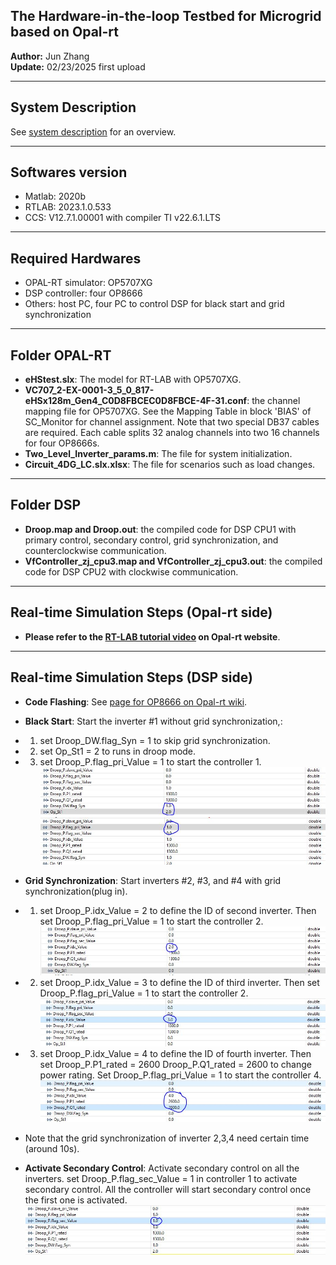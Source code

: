 ## The Hardware-in-the-loop Testbed for Microgrid based on Opal-rt
**Author:** Jun Zhang  
**Update:** 02/23/2025 first upload 

---

## System Description
See [system description](https://junzhang111.github.io/HIL_Microgrid_OPAL-RT/) for an overview.

---
## Softwares version
- Matlab: 2020b
- RTLAB: 2023.1.0.533
- CCS: V12.7.1.00001 with compiler TI v22.6.1.LTS
---

## Required Hardwares
- OPAL-RT simulator: OP5707XG
- DSP controller: four OP8666
- Others: host PC, four PC to control DSP for black start and grid synchronization
---

## Folder OPAL-RT
- **eHStest.slx**: The model for RT-LAB with OP5707XG.
- **VC707_2-EX-0001-3_5_0_817-eHSx128m_Gen4_C0D8FBCEC0D8FBCE-4F-31.conf**: the channel mapping file for OP5707XG. See the Mapping Table in block 'BIAS' of SC_Monitor for channel assignment. Note that two special DB37 cables are required. Each cable splits 32 analog channels into two 16 channels for four OP8666s.
- **Two_Level_Inverter_params.m**: The file for system initialization.
- **Circuit_4DG_LC.slx.xlsx**: The file for scenarios such as load changes.

---

## Folder DSP
- **Droop.map and Droop.out**: the compiled code for DSP CPU1 with primary control, secondary control, grid synchronization, and counterclockwise communication. 
- **VfController_zj_cpu3.map and VfController_zj_cpu3.out**: the compiled code for DSP CPU2 with clockwise communication. 
---
## Real-time Simulation Steps (Opal-rt side)
- **Please refer to the [RT-LAB tutorial video](https://www.opal-rt.com/opal_tutorial/startup-rtlab/) on Opal-rt website**. 
---
## Real-time Simulation Steps (DSP side)
- **Code Flashing**: See [page for OP8666 on Opal-rt wiki](https://opal-rt.atlassian.net/wiki/spaces/PHDGD/pages/144718233/OP8666+DSP+Controller+Board).
- **Black Start**: Start the inverter #1 without grid synchronization,:
- 1) set Droop_DW.flag_Syn = 1 to skip grid synchronization. 
- 2) set Op_St1 = 2 to  runs in droop mode.
- 3) set Droop_P.flag_pri_Value = 1 to start the controller 1.
![DSP1 Setting](./DSPSetting1.JPG)
![PrimaryControl](./PrimaryControl.JPG)
- **Grid Synchronization**: Start inverters #2, #3, and #4 with grid synchronization(plug in).
- 1) set Droop_P.idx_Value  = 2 to define the ID of second inverter. Then set Droop_P.flag_pri_Value = 1 to start the controller 2.
![DSPSetting2](./DSPSetting2.JPG)
- 2) set Droop_P.idx_Value  = 3 to define the ID of third inverter. Then set Droop_P.flag_pri_Value = 1 to start the controller 2.
![DSPSetting3](./DSPSetting3.JPG)
- 3) set Droop_P.idx_Value  = 4 to define the ID of fourth inverter. Then set Droop_P.P1_rated = 2600 Droop_P.Q1_rated = 2600 to change power rating. Set  Droop_P.flag_pri_Value = 1 to start the controller 4.
![DSPSetting4](./DSPSetting4.JPG)
- Note that the grid synchronization of inverter 2,3,4 need certain time (around 10s).

- **Activate Secondary Control**: Activate secondary control on all the inverters.
set Droop_P.flag_sec_Value = 1 in controller 1 to activate secondary control. All the controller will start secondary control once the first one is activated.
![SecondaryControl](./SecondaryControl.JPG)
